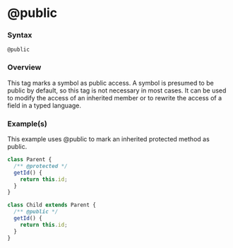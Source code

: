 # @public

### Syntax

`@public`

### Overview

This tag marks a symbol as public access. A symbol is presumed to be public by default, so this tag is not necessary in most cases. It can be used to modify the access of an inherited member or to rewrite the access of a field in a typed language.

### Example(s)

This example uses @public to mark an inherited protected method as public.

```js
class Parent {
  /** @protected */
  getId() {
    return this.id;    
  }
}

class Child extends Parent {
  /** @public */
  getId() {
    return this.id;
  }
}
```
